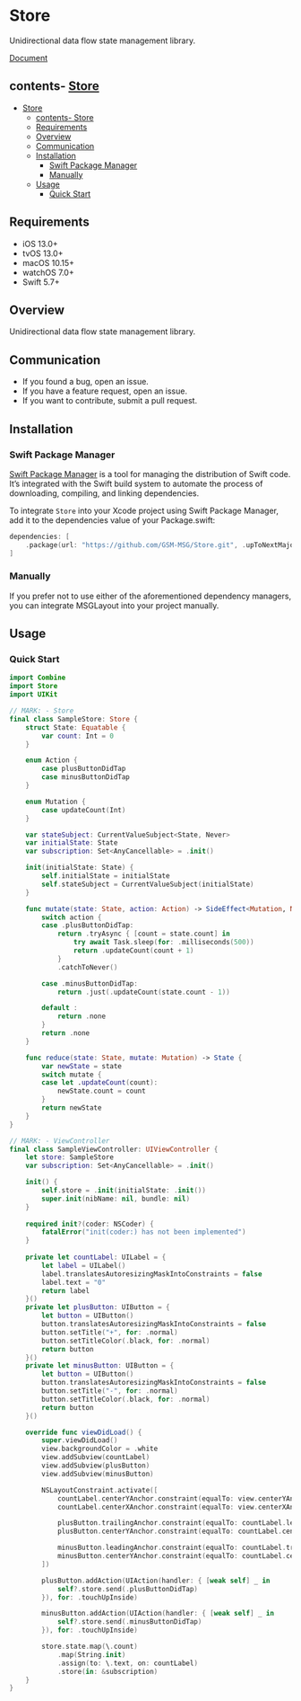 # Store

Unidirectional data flow state management library.

[Document](https://gsm-msg.github.io/Store/documentation/store/)

## contents- [Store](#store)
- [Store](#store)
  - [contents- Store](#contents--store)
  - [Requirements](#requirements)
  - [Overview](#overview)
  - [Communication](#communication)
  - [Installation](#installation)
    - [Swift Package Manager](#swift-package-manager)
    - [Manually](#manually)
  - [Usage](#usage)
    - [Quick Start](#quick-start)

## Requirements
- iOS 13.0+
- tvOS 13.0+
- macOS 10.15+
- watchOS 7.0+
- Swift 5.7+


## Overview

Unidirectional data flow state management library.

## Communication
- If you found a bug, open an issue.
- If you have a feature request, open an issue.
- If you want to contribute, submit a pull request.


## Installation

### Swift Package Manager

[Swift Package Manager](https://www.swift.org/package-manager/) is a tool for managing the distribution of Swift code. It’s integrated with the Swift build system to automate the process of downloading, compiling, and linking dependencies.

To integrate `Store` into your Xcode project using Swift Package Manager, add it to the dependencies value of your Package.swift:

```swift
dependencies: [
    .package(url: "https://github.com/GSM-MSG/Store.git", .upToNextMajor(from: "1.0.0"))
]
```

### Manually

If you prefer not to use either of the aforementioned dependency managers, you can integrate MSGLayout into your project manually.

## Usage

### Quick Start
```swift
import Combine
import Store
import UIKit

// MARK: - Store
final class SampleStore: Store {
    struct State: Equatable {
        var count: Int = 0
    }

    enum Action {
        case plusButtonDidTap
        case minusButtonDidTap
    }

    enum Mutation {
        case updateCount(Int)
    }

    var stateSubject: CurrentValueSubject<State, Never>
    var initialState: State
    var subscription: Set<AnyCancellable> = .init()

    init(initialState: State) {
        self.initialState = initialState
        self.stateSubject = CurrentValueSubject(initialState)
    }

    func mutate(state: State, action: Action) -> SideEffect<Mutation, Never> {
        switch action {
        case .plusButtonDidTap:
            return .tryAsync { [count = state.count] in
                try await Task.sleep(for: .milliseconds(500))
                return .updateCount(count + 1)
            }
            .catchToNever()

        case .minusButtonDidTap:
            return .just(.updateCount(state.count - 1))

        default :
            return .none
        }
        return .none
    }

    func reduce(state: State, mutate: Mutation) -> State {
        var newState = state
        switch mutate {
        case let .updateCount(count):
            newState.count = count
        }
        return newState
    }
}

// MARK: - ViewController
final class SampleViewController: UIViewController {
    let store: SampleStore
    var subscription: Set<AnyCancellable> = .init()

    init() {
        self.store = .init(initialState: .init())
        super.init(nibName: nil, bundle: nil)
    }
    
    required init?(coder: NSCoder) {
        fatalError("init(coder:) has not been implemented")
    }
    
    private let countLabel: UILabel = {
        let label = UILabel()
        label.translatesAutoresizingMaskIntoConstraints = false
        label.text = "0"
        return label
    }()
    private let plusButton: UIButton = {
        let button = UIButton()
        button.translatesAutoresizingMaskIntoConstraints = false
        button.setTitle("+", for: .normal)
        button.setTitleColor(.black, for: .normal)
        return button
    }()
    private let minusButton: UIButton = {
        let button = UIButton()
        button.translatesAutoresizingMaskIntoConstraints = false
        button.setTitle("-", for: .normal)
        button.setTitleColor(.black, for: .normal)
        return button
    }()

    override func viewDidLoad() {
        super.viewDidLoad()
        view.backgroundColor = .white
        view.addSubview(countLabel)
        view.addSubview(plusButton)
        view.addSubview(minusButton)

        NSLayoutConstraint.activate([
            countLabel.centerYAnchor.constraint(equalTo: view.centerYAnchor),
            countLabel.centerXAnchor.constraint(equalTo: view.centerXAnchor),

            plusButton.trailingAnchor.constraint(equalTo: countLabel.leadingAnchor),
            plusButton.centerYAnchor.constraint(equalTo: countLabel.centerYAnchor),

            minusButton.leadingAnchor.constraint(equalTo: countLabel.trailingAnchor),
            minusButton.centerYAnchor.constraint(equalTo: countLabel.centerYAnchor)
        ])

        plusButton.addAction(UIAction(handler: { [weak self] _ in
            self?.store.send(.plusButtonDidTap)
        }), for: .touchUpInside)

        minusButton.addAction(UIAction(handler: { [weak self] _ in
            self?.store.send(.minusButtonDidTap)
        }), for: .touchUpInside)

        store.state.map(\.count)
            .map(String.init)
            .assign(to: \.text, on: countLabel)
            .store(in: &subscription)
    }
}
```